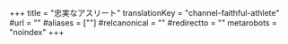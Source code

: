 +++
title = "忠実なアスリート"
translationKey = "channel-faithful-athlete"
#url = ""
#aliases = [""]
#relcanonical = ""
#redirectto = ""
metarobots = "noindex"
+++
